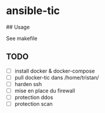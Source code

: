 # ansible-tic

## Usage

See makefile

## TODO

- [ ] install docker & docker-compose
- [ ] pull docker-tic dans /home/tristan/
- [ ] harden ssh
- [ ] mise en place du firewall
- [ ] protection ddos
- [ ] protection scan
